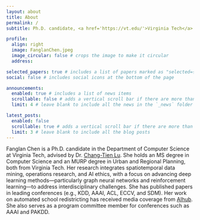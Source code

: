 ```yaml
---
layout: about
title: About
permalink: /
subtitle: Ph.D. candidate, <a href='https://vt.edu/'>Virginia Tech</a>.

profile:
  align: right
  image: FanglanChen.jpeg
  image_circular: false # crops the image to make it circular
  address:

selected_papers: true # includes a list of papers marked as "selected={true}"
social: false # includes social icons at the bottom of the page

announcements:
  enabled: true # includes a list of news items
  scrollable: false # adds a vertical scroll bar if there are more than 3 news items
  limit: 4 # leave blank to include all the news in the `_news` folder

latest_posts:
  enabled: false
  scrollable: true # adds a vertical scroll bar if there are more than 3 new posts items
  limit: 3 # leave blank to include all the blog posts
---
```


Fanglan Chen is a Ph.D. candidate in the Department of Computer Science at Virginia Tech, advised by Dr. [Chang-Tien Lu](https://people.cs.vt.edu/~clu/). She holds an MS degree in Computer Science and an MURP degree in Urban and Regional Planning, both from Virginia Tech. Her research integrates spatiotemporal data mining, operations research, and AI ethics, with a focus on advancing deep learning methods—particularly graph neural networks and reinforcement learning—to address interdisciplinary challenges. She has published papers in leading conferences (e.g., KDD, AAAI, ACL, ECCV, and SDM). Her work on automated school redistricting has received media coverage from [AIhub](https://aihub.org/2023/05/02/interview-with-fanglan-chen-exploring-tradeoffs-in-automated-school-redistricting/). She also serves as a program committee member for conferences such as AAAI and PAKDD.

